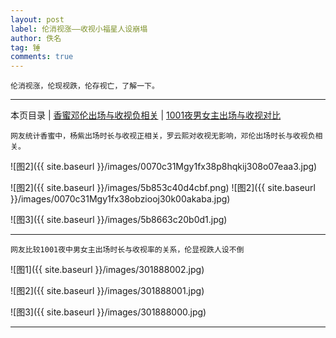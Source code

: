```yaml
---
layout: post
label: 伦消视涨——收视小福星人设崩塌
author: 佚名
tag: 锤
comments: true
---
```


    伦消视涨，伦现视跌，伦存视亡，了解一下。

---

本页目录 \| [香蜜邓伦出场与收视负相关](#dxjja) \| [1001夜男女主出场与收视对比](#dxjjb)


<a class="anchor" name="dxjja"></a>

    网友统计香蜜中，杨紫出场时长与收视正相关，罗云熙对收视无影响，邓伦出场时长与收视负相关。

![图2]({{ site.baseurl }}/images/0070c31Mgy1fx38p8hqkij308o07eaa3.jpg)

![图2]({{ site.baseurl }}/images/5b853c40d4cbf.png)
![图2]({{ site.baseurl }}/images/0070c31Mgy1fx38obziooj30k00akaba.jpg)

![图3]({{ site.baseurl }}/images/5b8663c20b0d1.jpg)

---

<a class="anchor" name="dxjjb"></a>

    网友比较1001夜中男女主出场时长与收视率的关系，伦显视跌人设不倒

![图1]({{ site.baseurl }}/images/301888002.jpg)

![图2]({{ site.baseurl }}/images/301888001.jpg)

![图3]({{ site.baseurl }}/images/301888000.jpg)

---


